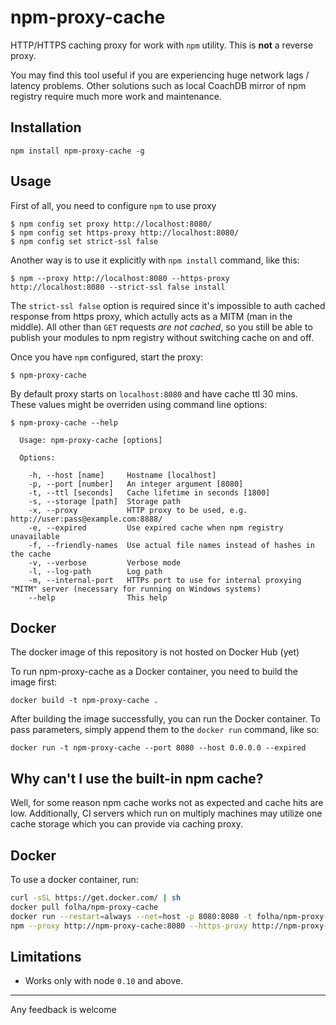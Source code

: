
npm-proxy-cache
========

HTTP/HTTPS caching proxy for work with `npm` utility. This is **not** a reverse proxy.

You may find this tool useful if you are experiencing huge network lags / latency
problems. Other solutions such as local CoachDB mirror of npm registry require much
more work and maintenance.


## Installation

    npm install npm-proxy-cache -g


## Usage

First of all, you need to configure `npm` to use proxy

    $ npm config set proxy http://localhost:8080/
    $ npm config set https-proxy http://localhost:8080/
    $ npm config set strict-ssl false

Another way is to use it explicitly with `npm install` command, like this:

    $ npm --proxy http://localhost:8080 --https-proxy http://localhost:8080 --strict-ssl false install

The `strict-ssl false` option is required since it's impossible to auth cached response
from https proxy, which actully acts as a MITM (man in the middle). All other than `GET`
requests *are not cached*, so you still be able to publish your modules to npm registry without
switching cache on and off.

Once you have `npm` configured, start the proxy:

    $ npm-proxy-cache

By default proxy starts on `localhost:8080` and have cache ttl 30 mins. These values might be
overriden using command line options:

    $ npm-proxy-cache --help

      Usage: npm-proxy-cache [options]

      Options:

        -h, --host [name]     Hostname [localhost]
        -p, --port [number]   An integer argument [8080]
        -t, --ttl [seconds]   Cache lifetime in seconds [1800]
        -s, --storage [path]  Storage path
        -x, --proxy           HTTP proxy to be used, e.g. http://user:pass@example.com:8888/
        -e, --expired         Use expired cache when npm registry unavailable
        -f, --friendly-names  Use actual file names instead of hashes in the cache
        -v, --verbose         Verbose mode
        -l, --log-path        Log path
        -m, --internal-port   HTTPs port to use for internal proxying "MITM" server (necessary for running on Windows systems)
        --help                This help

## Docker

The docker image of this repository is not hosted on Docker Hub (yet)

To run npm-proxy-cache as a Docker container, you need to build the image first:

`docker build -t npm-proxy-cache .`

After building the image successfully, you can run the Docker container. To pass parameters, simply append them to the `docker run` command, like so:

`docker run -t npm-proxy-cache --port 8080 --host 0.0.0.0 --expired`

## Why can't I use the built-in npm cache?

Well, for some reason npm cache works not as expected and cache hits are low. Additionally,
CI servers which run on multiply machines may utilize one cache storage which you can provide
via caching proxy.

## Docker

To use a docker container, run:

```bash
curl -sSL https://get.docker.com/ | sh
docker pull folha/npm-proxy-cache
docker run --restart=always --net=host -p 8080:8080 -t folha/npm-proxy-cache --name=npm-proxy-cache
npm --proxy http://npm-proxy-cache:8080 --https-proxy http://npm-proxy-cache:8080 --strict-ssl false install
```

## Limitations

 - Works only with node `0.10` and above.


----

Any feedback is welcome
